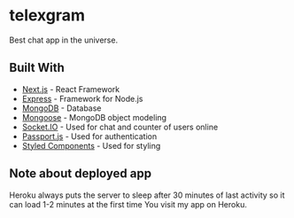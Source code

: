 # telexgram

Best chat app in the universe.

## Built With

- [Next.js](https://nextjs.org/) - React Framework
- [Express](https://expressjs.com/) - Framework for Node.js
- [MongoDB](https://www.mongodb.com/) - Database
- [Mongoose](https://mongoosejs.com/) - MongoDB object modeling
- [Socket.IO](https://socket.io/) - Used for chat and counter of users online
- [Passport.js](http://www.passportjs.org/) - Used for authentication
- [Styled Components](https://www.styled-components.com/) - Used for styling

## Note about deployed app

Heroku always puts the server to sleep after 30 minutes of last activity so it can load 1-2 minutes at the first time You visit my app on Heroku.
